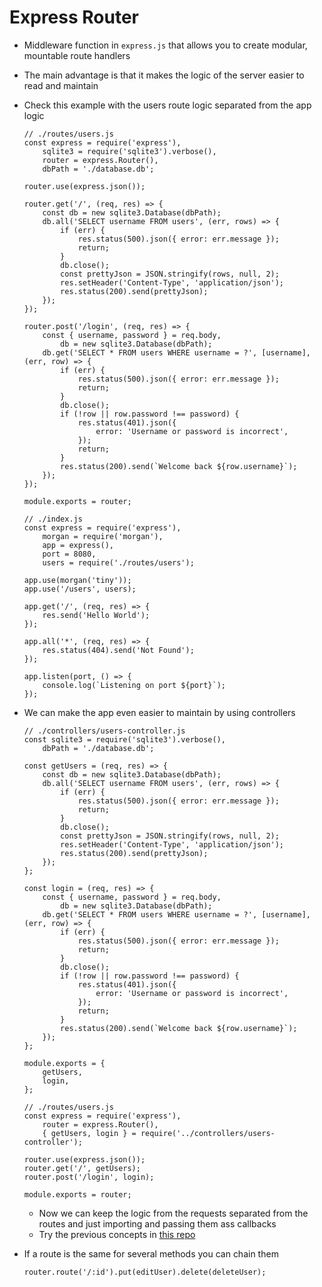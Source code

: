 # Express Router

-   Middleware function in `express.js` that allows you to create modular, mountable route handlers
-   The main advantage is that it makes the logic of the server easier to read and maintain
-   Check this example with the users route logic separated from the app logic

    ```JS
    // ./routes/users.js
    const express = require('express'),
        sqlite3 = require('sqlite3').verbose(),
        router = express.Router(),
        dbPath = './database.db';

    router.use(express.json());

    router.get('/', (req, res) => {
        const db = new sqlite3.Database(dbPath);
        db.all('SELECT username FROM users', (err, rows) => {
            if (err) {
                res.status(500).json({ error: err.message });
                return;
            }
            db.close();
            const prettyJson = JSON.stringify(rows, null, 2);
            res.setHeader('Content-Type', 'application/json');
            res.status(200).send(prettyJson);
        });
    });

    router.post('/login', (req, res) => {
        const { username, password } = req.body,
            db = new sqlite3.Database(dbPath);
        db.get('SELECT * FROM users WHERE username = ?', [username], (err, row) => {
            if (err) {
                res.status(500).json({ error: err.message });
                return;
            }
            db.close();
            if (!row || row.password !== password) {
                res.status(401).json({
                    error: 'Username or password is incorrect',
                });
                return;
            }
            res.status(200).send(`Welcome back ${row.username}`);
        });
    });

    module.exports = router;
    ```

    ```JS
    // ./index.js
    const express = require('express'),
        morgan = require('morgan'),
        app = express(),
        port = 8080,
        users = require('./routes/users');

    app.use(morgan('tiny'));
    app.use('/users', users);

    app.get('/', (req, res) => {
        res.send('Hello World');
    });

    app.all('*', (req, res) => {
        res.status(404).send('Not Found');
    });

    app.listen(port, () => {
        console.log(`Listening on port ${port}`);
    });
    ```

-   We can make the app even easier to maintain by using controllers

    ```JS
    // ./controllers/users-controller.js
    const sqlite3 = require('sqlite3').verbose(),
        dbPath = './database.db';

    const getUsers = (req, res) => {
        const db = new sqlite3.Database(dbPath);
        db.all('SELECT username FROM users', (err, rows) => {
            if (err) {
                res.status(500).json({ error: err.message });
                return;
            }
            db.close();
            const prettyJson = JSON.stringify(rows, null, 2);
            res.setHeader('Content-Type', 'application/json');
            res.status(200).send(prettyJson);
        });
    };

    const login = (req, res) => {
        const { username, password } = req.body,
            db = new sqlite3.Database(dbPath);
        db.get('SELECT * FROM users WHERE username = ?', [username], (err, row) => {
            if (err) {
                res.status(500).json({ error: err.message });
                return;
            }
            db.close();
            if (!row || row.password !== password) {
                res.status(401).json({
                    error: 'Username or password is incorrect',
                });
                return;
            }
            res.status(200).send(`Welcome back ${row.username}`);
        });
    };

    module.exports = {
        getUsers,
        login,
    };
    ```

    ```JS
    // ./routes/users.js
    const express = require('express'),
        router = express.Router(),
        { getUsers, login } = require('../controllers/users-controller');

    router.use(express.json());
    router.get('/', getUsers);
    router.post('/login', login);

    module.exports = router;
    ```

    -   Now we can keep the logic from the requests separated from the routes and just importing and passing them ass callbacks
    -   Try the previous concepts in [this repo](https://github.com/Devs2Rios/express-router-example)

-   If a route is the same for several methods you can chain them

    ```JS
    router.route('/:id').put(editUser).delete(deleteUser);
    ```
